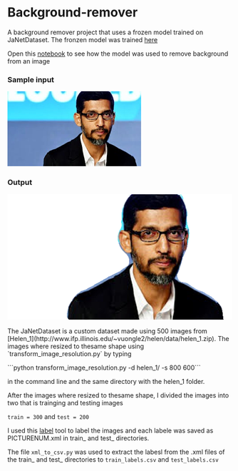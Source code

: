 # Background-remover

A background remover project that uses a frozen model trained on JaNetDataset. The fronzen model was trained [here](https://colab.research.google.com/drive/105ESRoQXROdjkJkcWPoU4RwAAmOhtJ3G)<p></p>

Open this [notebook](https://github.com/Mbah-Javis/Background-remover/blob/master/Background%20Removal.ipynb) to see how the model was used to remove background from an image
<h3>Sample input</h3>

![](https://github.com/Mbah-Javis/Background-remover/blob/master/IMG_0031.JPG)

<h3>Output</h3>

![](https://github.com/Mbah-Javis/Background-remover/blob/master/output/IMG_0031.png)

<p></p>
The JaNetDataset is a custom dataset made using 500 images from [Helen_1](http://www.ifp.illinois.edu/~vuongle2/helen/data/helen_1.zip). The images where resized to thesame shape using `transform_image_resolution.py` by typing  <p></p>
```python transform_image_resolution.py -d helen_1/ -s 800 600``` 
<p></p>
in the command line and the same directory with the helen_1 folder. 
<p>After the images where resized to thesame shape, I divided the images into two that is trainging and testing images</p>

`train = 300` and `test = 200` 

<p></p>

I used this [label](https://github.com/tzutalin/labelImg) tool to label the images and each labele was saved as PICTURENUM.xml in train_ and test_ directories. 
<p></p>

The file `xml_to_csv.py` was used to extract the labesl from the .xml files of the train_ and test_ directories to `train_labels.csv` and `test_labels.csv`  
